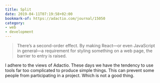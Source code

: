 ```yaml
---
title: Split
date: 2019-04-11T07:19:58+02:00
bookmark-of: https://adactio.com/journal/15050
category:
- web
- development
---
```

> There’s a second-order effect. By making React—or even JavaScript in general—a requirement for styling something on a web page, the barrier to entry is raised.

I adhere to the views of Adactio.
These days we have the tendency to use tools far too complicated to produce simple things. This can prevent some people from participating in a project. Which is not a good thing.
